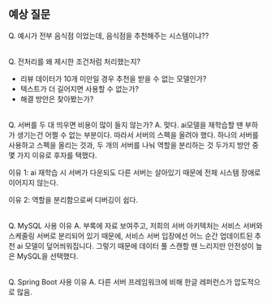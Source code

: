 ## 예상 질문

Q. 예시가 전부 음식점 이었는데, 음식점을 추천해주는 시스템이냐??
<br><br>


Q. 전처리를 왜 제시한 조건처럼 처리했는지?
- 리뷰 데이터가 10개 미만일 경우 추천을 받을 수 없는 모델인가?
- 텍스트가 더 길어지면 사용할 수 없는가?
- 해결 방안은 찾아봤는가?
<br><br>


Q. 서버를 두 대 띄우면 비용이 많이 들지 않는가?
A. 맞다. ai모델을 재학습할 땐 부하가 생기는건 어쩔 수 없는 부분이다. 따라서 서버의 스펙을 올려야 했다. 하나의 서버를 사용하고 스펙을 올리는 것과, 두 개의 서버를 나눠 역할을 분리하는 것 두가지 방안 중 몇 가지 이유로 후자를 택했다. 

이유 1: ai 재학습 시 서버가 다운되도 다른 서버는 살아있기 때문에 전체 시스템 장애로 이어지지 않는다.

이유 2: 역할을 분리함으로써 디버깅이 쉽다.
<br><br>

Q. MySQL 사용 이유
A. 부록에 자료 보여주고, 저희의 서버 아키텍처는 서비스 서버와 스케줄링 서버로 분리되어 있기 때문에, 서비스 서버 입장에선 어느 순간 업데이트된 추천 ai 모델이 덮어씌워집니다. 그렇기 때문에 데이터 풀 스캔할 땐 느리지만 안전성이 높은 MySQL을 선택했다. 
<br><br>

Q. Spring Boot 사용 이유
A. 다른 서버 프레임워크에 비해 한글 레퍼런스가 압도적으로 많음.
